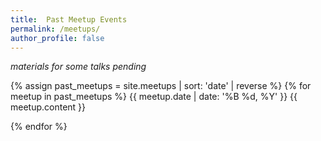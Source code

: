 ```yaml
---
title:  Past Meetup Events
permalink: /meetups/
author_profile: false
---
```


_materials for some talks pending_

{% assign past_meetups = site.meetups | sort: 'date' | reverse %}
{% for meetup in past_meetups %}
{{ meetup.date | date: '%B %d, %Y' }}
{{ meetup.content }}

{% endfor %}
